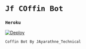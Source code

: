 # `Jf COffin Bot`

### `Heroku`
[![Deploy](https://www.herokucdn.com/deploy/button.svg)](https://heroku.com/deploy?template=https://github.com/Sithujaya01/coffin-bot/v)


`Coffin Bot By JAyarathne_Technical`

